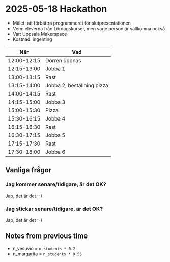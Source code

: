 # 2025-05-18 Hackathon

- Målet: att förbättra programmeret för slutpresentationen
- Vem: eleverna från Lördagskurser, men varje person är vällkomna också
- Var: Uppsala Makerspace
- Kostnad: ingenting

När        |Vad
-----------|----------------------------
12:00-12:15|Dörren öppnas
12:15-13:00|Jobba 1
13:00-13:15|Rast
13:15-14:00|Jobba 2, beställning pizza
14:00-14:15|Rast
14:15-15:00|Jobba 3
15:00-15:30|Pizza
15:30-16:15|Jobba 4
16:15-16:30|Rast
16:30-17:15|Jobba 5
17:15-17:30|Rast
17:30-18:00|Jobba 6

## Vanliga frågor

### Jag kommer senare/tidigare, är det OK?

Jap, det är det :-)

### Jag stickar senare/tidigare, är det OK?

Jap, det är det :-)

## Notes from previous time

- n_vesuvio = `n_students * 0.2`
- n_margarita = `n_students * 0.55`
